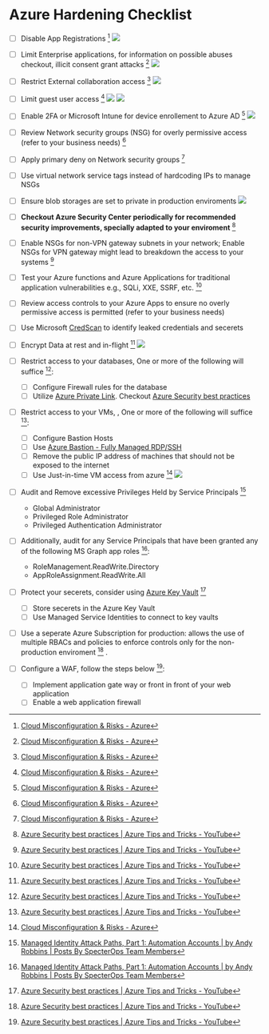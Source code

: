 # Azure Hardening Checklist
- [ ] Disable App Registrations [^1]
![](/Screenshots/Pasted%20image%2020230105004025.png)
- [ ] Limit Enterprise applications, for information on possible abuses checkout, illicit consent grant attacks [^1] 
![](/Screenshots/Pasted%20image%2020230105004506.png)
- [ ] Restrict External collaboration access [^1]
![](/Screenshots/Pasted%20image%2020230105005514.png)
- [ ] Limit guest user access [^1]
![](/Screenshots/Pasted%20image%2020230105005557.png)
![](/Screenshots/Pasted%20image%2020230105005604.png)
- [ ] Enable 2FA or Microsoft Intune  for device enrollement to Azure AD [^1]
![](/Screenshots/Pasted%20image%2020230105005651.png)
- [ ] Review Network security groups (NSG) for overly permissive access (refer to your business needs) [^1]
- [ ] Apply primary deny on Network security groups [^1]
- [ ] Use virtual network service tags instead of hardcoding IPs to manage NSGs
- [ ] Ensure blob storages are set to private in production enviroments
![](/Screenshots/Pasted%20image%2020230105010536.png)
- [ ] **Checkout Azure Security Center periodically for recommended security improvements, specially adapted to your enviroment** [^2]
- [ ] Enable NSGs for non-VPN gateway subnets in your network; Enable NSGs for VPN gateway might lead to breakdown the access to your systems [^2]
- [ ] Test your Azure functions and Azure Applications for traditional application vulnerabilities e.g., SQLi, XXE, SSRF, etc. [^2]
- [ ] Review access controls to your Azure Apps to ensure no overly permissive access is permitted (refer to your business needs)
- [ ] Use Microsoft [CredScan](https://secdevtools.azurewebsites.net/helpcredscan.html) to identify leaked credentials and secerets
- [ ] Encrypt Data at rest and in-flight [^2]
![](/Screenshots/Pasted%20image%2020230105000757.png)

- [ ] Restrict access to your databases, One or more of the following will suffice [^2]:
	- [ ] Configure Firewall rules for the database
	- [ ] Utilize [Azure Private Link](https://learn.microsoft.com/en-us/azure/private-link/private-link-overview). Checkout [Azure Security best practices](https://youtu.be/mntOLLNejUo?t=77)
- [ ] Restrict access to your VMs, , One or more of the following will suffice [^2]:
	- [ ] Configure Bastion Hosts
	- [ ] Use [Azure Bastion - Fully Managed RDP/SSH](https://azure.microsoft.com/en-gb/products/azure-bastion#:~:text=Azure%20Bastion%20is%20a%20fully,exposure%20through%20public%20IP%20addresses.)
	- [ ] Remove the public IP address of machines that should not be exposed to the internet
	- [ ] Use Just-in-time VM access from azure [^1]
		![](/Screenshots/Pasted%20image%2020230105010230.png)
- [ ] Audit and Remove excessive Privileges Held by Service Principals [^4]
	- Global Administrator
	- Privileged Role Administrator
	- Privileged Authentication Administrator
- [ ] Additionally, audit for any Service Principals that have been granted any of the following MS Graph app roles [^4]:
	- RoleManagement.ReadWrite.Directory
	- AppRoleAssignment.ReadWrite.All
- [ ] Protect your secerets, consider using [Azure Key Vault](https://azure.microsoft.com/en-us/products/key-vault/) [^2]
	- [ ] Store secerets in the Azure Key Vault
	- [ ] Use Managed Service Identities to connect to key vaults
- [ ] Use a seperate Azure Subscription for production: allows the use of multiple RBACs and policies to enforce controls only for the non-production enviroment [^2] .
- [ ] Configure a WAF, follow the steps below  [^2]:
	- [ ] Implement application gate way or front in front of your web application
	- [ ] Enable a web application firewall

[^1]: [Cloud Misconfiguration & Risks - Azure](https://misconfig.io/cloud-misconfiguration-risks-azure/)
[^2]: [Azure Security best practices | Azure Tips and Tricks - YouTube](https://www.youtube.com/watch?v=mntOLLNejUo)
[^3]: [Top 10 Best Practices for Azure Security - YouTube](https://www.youtube.com/watch?v=g0hgtxBDZVE)
[^4]: [Managed Identity Attack Paths, Part 1: Automation Accounts | by Andy Robbins | Posts By SpecterOps Team Members](https://posts.specterops.io/managed-identity-attack-paths-part-1-automation-accounts-82667d17187a)